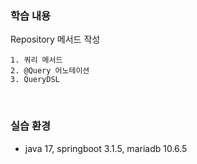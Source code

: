 ### 학습 내용

Repository 메서드 작성

    1. 쿼리 메서드
    2. @Query 어노테이션
    3. QueryDSL

<br>

### 실습 환경

  * java 17, springboot 3.1.5, mariadb 10.6.5 
